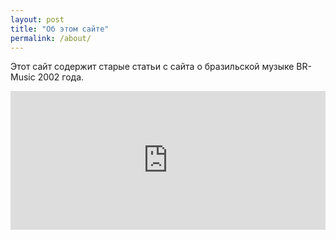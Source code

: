 ```yaml
---
layout: post
title: "Об этом сайте"
permalink: /about/
---
```


Этот сайт содержит старые статьи с сайта о бразильской музыке BR-Music 2002 года. 

<iframe src="https://money.yandex.ru/quickpay/shop-widget?writer=seller&targets=%D0%90%D0%B4%D0%BC%D0%B8%D0%BD%D1%83%20%D0%BD%D0%B0%20%D0%BF%D0%B5%D1%87%D0%B5%D0%BD%D1%8C%D0%BA%D0%B8&targets-hint=&default-sum=100&button-text=13&payment-type-choice=on&mobile-payment-type-choice=on&hint=&successURL=https%3A%2F%2Fwiki.victor3d.com.br%2Fcats.html&quickpay=shop&account=41001246453470" width="100%" height="222" frameborder="0" allowtransparency="true" scrolling="no"></iframe>

